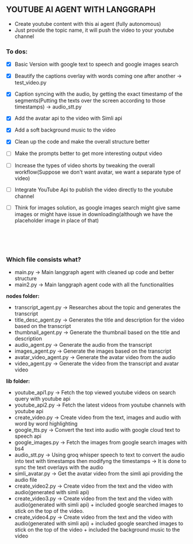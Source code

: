 ## YOUTUBE AI AGENT WITH LANGGRAPH
- Create youtube content with this ai agent (fully autonomous)
- Just provide the topic name, it will push the video to your youtube channel


### To dos:
- [x] Basic Version with google text to speech and google images search
- [x] Beautify the captions overlay with words coming one after another -> test_video.py
- [x] Caption syncing with the audio, by getting the exact timestamp of the segments(Putting the texts over the screen according to those timestamps) -> audio_stt.py
- [x] Add the avatar api to the video with Simli api
- [x] Add a soft background music to the video
- [x] Clean up the code and make the overall structure better
- [ ] Make the prompts better to get more interesting output video
- [ ] Increase the types of video shorts by tweaking the overall workflow(Suppose we don't want avatar, we want a separate type of video)
- [ ] Integrate YouTube Api to publish the video directly to the youtube channel
- [ ] Think for images solution, as google images search might give same images or might have issue in downloading(although we have the placeholder image in place of that)





<br>
<br>
<br>

### Which file consists what?

- main.py -> Main langgraph agent with cleaned up code and better structure
- main2.py -> Main langgraph agent code with all the functionalities



**nodes folder:**
- transcript_agent.py -> Researches about the topic and generates the transcript
- title_desc_agent.py -> Generates the title and description for the video based on the transcript
- thumbnail_agent.py -> Generate the thumbnail based on the title and description
- audio_agent.py -> Generate the audio from the transcript
- images_agent.py -> Generate the images based on the transcript
- avatar_video_agent.py -> Generate the avatar video from the audio
- video_agent.py -> Generate the video from the transcript and avatar video



**lib folder:**
- youtube_api1.py -> Fetch the top viewed youtube videos on search query with youtube api
- youtube_api2.py -> Fetch the latest videos from youtube channels with youtube api
- create_video.py -> Create video from the text, images and audio with word by word highlighting
- google_tts.py -> Convert the text into audio with google cloud text to speech api
- google_images.py -> Fetch the images from google search images with bs4
- audio_stt.py -> Using groq whisper speech to text to convert the audio into text with timestamps then modifyng the timestamps -> It is done to sync the text overlays with the audio
- simli_avatar.py -> Get the avatar video from the simli api providing the audio file
- create_video2.py -> Create video from the text and the video with audio(generated with simli api)
- create_video3.py -> Create video from the text and the video with audio(generated with simli api) + included google searched images to stick on the top of the video.
- create_video4.py -> Create video from the text and the video with audio(generated with simli api) + included google searched images to stick on the top of the video + included the background music to the video
